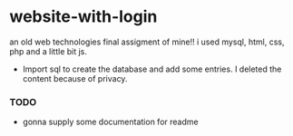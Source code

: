# website-with-login
an old web technologies final assigment of mine!! i used mysql, html, css, php and a little bit js.

- Import sql to create the database and add some entries. I deleted the content because of privacy.


### TODO
- gonna supply some documentation for readme

